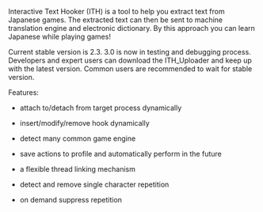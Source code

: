 Interactive Text Hooker (ITH) is a tool to help you extract text from Japanese games.
The extracted text can then be sent to machine translation engine and electronic dictionary. By this approach you can learn Japanese while playing games!

Current stable version is 2.3. 3.0 is now in testing and debugging process. Developers and expert users can download the ITH\_Uploader and keep up with the latest version. Common users are recommended to wait for stable version.

Features:

- attach to/detach from target process dynamically

- insert/modify/remove hook dynamically

- detect many common game engine

- save actions to profile and automatically perform in the future

- a flexible thread linking mechanism

- detect and remove single character repetition

- on demand suppress repetition